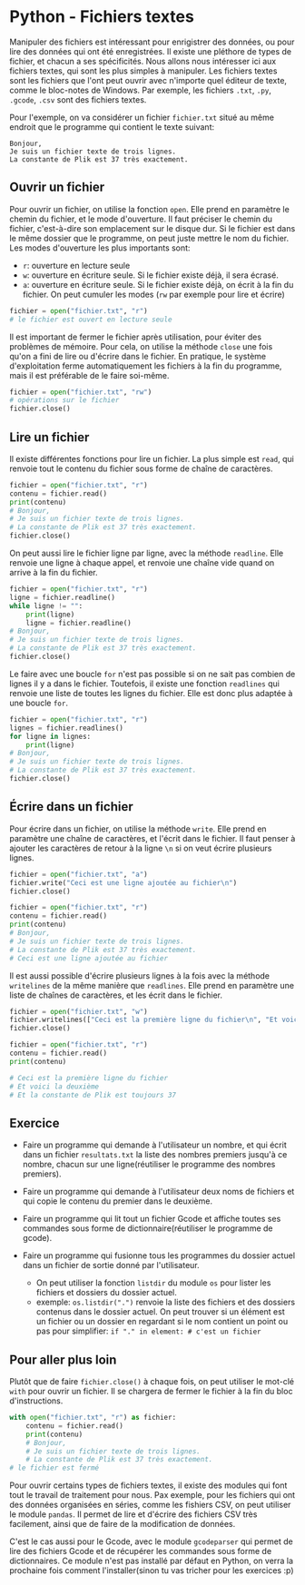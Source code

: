 # Python - Fichiers textes

Manipuler des fichiers est intéressant pour enrigistrer des données, ou pour lire des données qui ont été enregistrées.
Il existe une pléthore de types de fichier, et chacun a ses spécificités. Nous allons nous intéresser ici aux fichiers textes, qui sont les plus simples à manipuler.
Les fichiers textes sont les fichiers que l'ont peut ouvrir avec n'importe quel éditeur de texte, comme le bloc-notes de Windows.
Par exemple, les fichiers `.txt`, `.py`, `.gcode`, `.csv` sont des fichiers textes.

Pour l'exemple, on va considérer un fichier `fichier.txt` situé au même endroit que le programme qui contient le texte suivant:

```
Bonjour,
Je suis un fichier texte de trois lignes.
La constante de Plik est 37 très exactement.
```

## Ouvrir un fichier

Pour ouvrir un fichier, on utilise la fonction `open`. Elle prend en paramètre le chemin du fichier, et le mode d'ouverture.
Il faut préciser le chemin du fichier, c'est-à-dire son emplacement sur le disque dur. Si le fichier est dans le même dossier que le programme, on peut juste mettre le nom du fichier.
Les modes d'ouverture les plus importants sont:
* `r`: ouverture en lecture seule
* `w`: ouverture en écriture seule. Si le fichier existe déjà, il sera écrasé.
* `a`: ouverture en écriture seule. Si le fichier existe déjà, on écrit à la fin du fichier.
On peut cumuler les modes (`rw` par exemple pour lire et écrire)


```py
fichier = open("fichier.txt", "r")
# le fichier est ouvert en lecture seule
```

Il est important de fermer le fichier après utilisation, pour éviter des problèmes de mémoire. Pour cela, on utilise la méthode `close` une fois qu'on a fini de lire ou d'écrire dans le fichier.
En pratique, le système d'exploitation ferme automatiquement les fichiers à la fin du programme, mais il est préférable de le faire soi-même.

```py
fichier = open("fichier.txt", "rw")
# opérations sur le fichier
fichier.close()
```

## Lire un fichier

Il existe différentes fonctions pour lire un fichier. La plus simple est `read`, qui renvoie tout le contenu du fichier sous forme de chaîne de caractères.

```py
fichier = open("fichier.txt", "r")
contenu = fichier.read()
print(contenu)
# Bonjour,
# Je suis un fichier texte de trois lignes.
# La constante de Plik est 37 très exactement.
fichier.close()
```

On peut aussi lire le fichier ligne par ligne, avec la méthode `readline`. Elle renvoie une ligne à chaque appel, et renvoie une chaîne vide quand on arrive à la fin du fichier.

```py
fichier = open("fichier.txt", "r")
ligne = fichier.readline()
while ligne != "":
    print(ligne)
    ligne = fichier.readline()
# Bonjour,
# Je suis un fichier texte de trois lignes.
# La constante de Plik est 37 très exactement.
fichier.close()
```
Le faire avec une boucle `for` n'est pas possible si on ne sait pas combien de lignes il y a dans le fichier.
Toutefois, il existe une fonction `readlines` qui renvoie une liste de toutes les lignes du fichier.
Elle est donc plus adaptée à une boucle `for`.

```py
fichier = open("fichier.txt", "r")
lignes = fichier.readlines()
for ligne in lignes:
    print(ligne)
# Bonjour,
# Je suis un fichier texte de trois lignes.
# La constante de Plik est 37 très exactement.
fichier.close()
```


## Écrire dans un fichier

Pour écrire dans un fichier, on utilise la méthode `write`. Elle prend en paramètre une chaîne de caractères, et l'écrit dans le fichier.
Il faut penser à ajouter les caractères de retour à la ligne `\n` si on veut écrire plusieurs lignes.

```py
fichier = open("fichier.txt", "a")
fichier.write("Ceci est une ligne ajoutée au fichier\n")
fichier.close()

fichier = open("fichier.txt", "r")
contenu = fichier.read()
print(contenu)
# Bonjour,
# Je suis un fichier texte de trois lignes.
# La constante de Plik est 37 très exactement.
# Ceci est une ligne ajoutée au fichier
```

Il est aussi possible d'écrire plusieurs lignes à la fois avec la méthode `writelines` de la même manière que `readlines`. Elle prend en paramètre une liste de chaînes de caractères, et les écrit dans le fichier.

```py
fichier = open("fichier.txt", "w")
fichier.writelines(["Ceci est la première ligne du fichier\n", "Et voici la deuxième\n", "Et la constante de Plik est toujours 37\n"])
fichier.close()

fichier = open("fichier.txt", "r")
contenu = fichier.read()
print(contenu)

# Ceci est la première ligne du fichier
# Et voici la deuxième
# Et la constante de Plik est toujours 37
```

## Exercice

* Faire un programme qui demande à l'utilisateur un nombre, et qui écrit dans un fichier `resultats.txt` la liste des nombres premiers jusqu'à ce nombre, chacun sur une ligne(réutiliser le programme des nombres premiers).

* Faire un programme qui demande à l'utilisateur deux noms de fichiers et qui copie le contenu du premier dans le deuxième.

* Faire un programme qui lit tout un fichier Gcode et affiche toutes ses commandes sous forme de dictionnaire(réutiliser le programme de gcode).

* Faire un programme qui fusionne tous les programmes du dossier actuel dans un fichier de sortie donné par l'utilisateur.
  * On peut utiliser la fonction `listdir` du module `os` pour lister les fichiers et dossiers du dossier actuel.
  * exemple: `os.listdir(".")` renvoie la liste des fichiers et des dossiers contenus dans le dossier actuel. On peut trouver si un élément est un fichier ou un dossier en regardant si le nom contient un point ou pas pour simplifier: `if "." in element: # c'est un fichier`



## Pour aller plus loin

Plutôt que de faire `fichier.close()` à chaque fois, on peut utiliser le mot-clé `with` pour ouvrir un fichier. Il se chargera de fermer le fichier à la fin du bloc d'instructions.

```py
with open("fichier.txt", "r") as fichier:
    contenu = fichier.read()
    print(contenu)
    # Bonjour,
    # Je suis un fichier texte de trois lignes.
    # La constante de Plik est 37 très exactement.
# le fichier est fermé
```

Pour ouvrir certains types de fichiers textes, il existe des modules qui font tout le travail de traitement pour nous. Pax exemple, pour les fichiers qui ont des données organisées en séries, comme les fishiers CSV, on peut utiliser le module `pandas`. Il permet de lire et d'écrire des fichiers CSV très facilement, ainsi que de faire de la modification de données.


C'est le cas aussi pour le Gcode, avec le module `gcodeparser` qui permet de lire des fichiers Gcode et de récupérer les commandes sous forme de dictionnaires.
Ce module n'est pas installé par défaut en Python, on verra la prochaine fois comment l'installer(sinon tu vas tricher pour les exercices :p)
